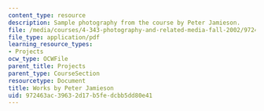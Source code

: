 ```yaml
---
content_type: resource
description: Sample photography from the course by Peter Jamieson.
file: /media/courses/4-343-photography-and-related-media-fall-2002/972463ac39632d17b5fedcbb5dd80e41_peter.pdf
file_type: application/pdf
learning_resource_types:
- Projects
ocw_type: OCWFile
parent_title: Projects
parent_type: CourseSection
resourcetype: Document
title: Works by Peter Jamieson
uid: 972463ac-3963-2d17-b5fe-dcbb5dd80e41
---
```

